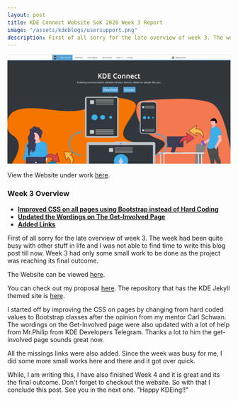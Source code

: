 ```yaml
---
layout: post
title: KDE Connect Website SoK 2020 Week 3 Report
image: "/assets/kdeblogs/usersupport.png"
description: First of all sorry for the late overview of week 3. The week had been quite busy with other stuff in life and I was not able to find time to write this blog post till now. Week 3 had only some small work to be done as the project was reaching its final outcome.
---
```


![KDE Connect Website](/assets/kdeblogs/week1.png "KDE Connect Website")

View the Website under work [here](https://tharjun.github.io).

### Week 3 Overview

- **[Improved CSS on all pages using Bootstrap instead of Hard Coding](https://invent.kde.org/arjunth/kde-connect/commit/7dcd170866b5c1256690cc2dae6ac34382bd3f8c)**
- **[Updated the Wordings on The Get-Involved Page](https://invent.kde.org/arjunth/kde-connect/commit/42faa9466e323d2b7ca1b175bbaf6a597c7f0221)**
- **[ Added Links](https://invent.kde.org/arjunth/kde-connect/commit/41b6891c931ddcf2e376a40e33f40874ebca113f)**

First of all sorry for the late overview of week 3. The week had been quite busy with other stuff in life and I was not able to find time to write this blog post till now. Week 3 had only some small work to be done as the project was reaching its final outcome.

The Website can be viewed [here](https://tharjun.github.io).

You can check out my proposal [here](http://bit.ly/2MFYORu). The repository that has the KDE Jekyll themed site is [here](https://invent.kde.org/arjunth/kde-connect).

I started off by improving the CSS on pages by changing from hard coded values to Bootstrap classes after the opinion from my mentor Carl Schwan. The wordings on the Get-Involved page were also updated with a lot of help from Mr.Philip from KDE Developers Telegram. Thanks a lot to him the get-involved page sounds great now.

All the missings links were also added. Since the week was busy for me, I did some more small works here and there and it got over quick.

While, I am writing this, I have also finished Week 4 and it is great and its the final outcome. Don't forget to checkout the website. So with that I conclude this post. See you in the next one. "Happy KDEing!!"
